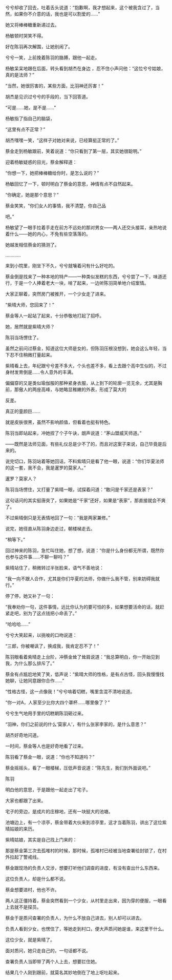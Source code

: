 兮兮却收了回去，吐着舌头说道：“抱歉啊，我才想起来，这个被我含过了，当然，如果你不介意的话，我也是可以割爱的……”

她又将棒棒糖重新递过去。

杨敏顿时哭笑不得。

好在陈羽再次解围，让她别闹了。

兮兮一笑，上前挽着陈羽的胳膊，跟他一起走。

杨敏呆呆地跟在后面，转头看到胡杰在身边 ，忍不住小声问他：“这位兮兮姑娘，真的是法师？”

“当然，她很厉害的，某些方面，比羽神还厉害！”

胡杰是见识过兮兮的手段的，当下回答道。

“可是……她，是不是……”

杨敏指了指自己的脑袋，

“这里有点不正常？”

胡杰嘿嘿一笑，“这样子对她对来说，已经算挺正常的了。”

蔡金走到杨敏跟前，笑着说道：“你只看到了第一层，其实她很聪明。”

迎着杨敏疑惑的目光，蔡金解释道：

“你想一下，她把棒棒糖给你时，是怎么说的？”

杨敏回忆了一下，顿时明白了蔡金的意思，神情有点不自然起来。

“你确定，她是那个意思？”

蔡金笑笑，“你们女人的事情，我不清楚，你自己品

吧。”

杨敏望了一眼手拉着手走在前方不远处的那对男女——两人还交头接耳，亲热地说着什么——她的内心，不免有些空落落的。

她越发相信蔡金的猜测了。

…………

来到小院里，刚坐下不久，兮兮就嚷着问有什么好吃的。

蔡金倒是找来了一种本地的特产——一种类似发糕的东西，兮兮尝了一下，味道还行，于是一个人捧着老大一块，啃了起来，一边听陈羽简单地介绍案情。

大家正聊着，突然房门被推开，一个少女走了进来。

“紫晴大师，您回来了！”

蔡金等人一起站了起来，十分恭敬地打起了招呼。

她，居然就是紫晴大师？

陈羽当场愣住了。

虽然之前问过蔡金，知道这位大师是女的，但陈羽压根没想到，她会这么年轻，当下忍不住稍微打量起来。

紫晴看上去，年纪跟兮兮差不多大，个头也差不多，看上去跟个高中生似的，不过身材发育倒是……令人意外的丰满。

偏偏穿的又是类似瑜伽服的那种紧身衣服，从上到下的轮廓一览无余，尤其是胸前，那傲人的两座高峰，与她略显稚嫩的外表，形成了莫大的

反差。

真正的童颜巨……

就是皮肤很黑，虽然不影响颜值，但看着也挺有特色。

陈羽当即站起来，冲她捏了个子午诀，朗声说道：“茅山盟威天师道。”

——既然是法师见面，有些礼仪总是少不了的，而且对这案子来说，自己毕竟是后来的。

说完切口，陈羽站着等她回话，不料紫晴只是看了他一眼，说道：“你们华夏法师的这一套，我不会，我是暹罗的莫家人。”

暹罗？莫家人？

陈羽当场愣住，又打量了紫晴一眼，试探着问道：“敢问是千家还是表家？”

这句话问的其实挺唐突了，如果她是“千家”还好，如果是“表家”，那直接就会不爽了。

不过紫晴倒只是无表情地回了一句：“我是两家兼修。”

说完，她径直从陈羽身边走过，朝楼梯走去。

“稍等下。”

回过神来的陈羽，急忙叫住她，想了想，说道：“你是什么身份都无所谓，既然你也参与这件事……不聊一聊吗？”

紫晴站住了，稍微转过半张脸来，语气不善地说：

“我一向不跟人合作，尤其是你们华夏的法师，你做什么我不管，别来妨碍我就行。”

停了停，她又补了一句：

“我奉劝你一句，这件事情，远比你认为的要可怕的多，如果想要活命的话，就赶紧走吧，别为了这点钱把小命丢了。”

“哈哈哈……”

兮兮大笑起来，以挑唆的口吻说道：

“三郎，你被嘲讽了，换成我，我肯定忍不了！”

陈羽眼看着紫晴走上台阶，冲蔡金耸了耸肩说道：“我总算明白，你一开始见到我，为什么那么排斥了。”

蔡金有点尴尬地笑了笑，低声说：“紫晴大师的性格，是有点古怪，回头我慢慢找她聊，让她同意跟你合作……”

“性格古怪，这一点像我！”兮兮啃着切糕，嘴里含混不清地说道。

“你一对A，人家至少比你大四个罩杯……哪里像了？”

兮兮生气地用手里的切糕朝陈羽砸过来。

“羽神，你们之前说的什么‘莫家人’，有什么张家李家的，是什么意思？”

胡杰好奇地问道。

一时间，蔡金等人也是好奇地看了过来。

陈羽看了蔡金一眼，说道：“你也不知道吗？”

蔡金摇摇头，看了一眼楼梯，压低声音说道：“陈先生，我们到外面说吧。”

陈羽

明白他的意思，于是跟他一起走出了宅子。

大家也都跟了出来。

宅子的旁边，是成片的庄稼地，还有一块挺大的池塘。

池塘边上，有一个凉亭，蔡金带着大伙来到凉亭里，这才当着陈羽，讲出了这位紫晴姑娘的来历。

紫晴姑娘，其实是自己找上门来的：

那是蔡金第三次去孤堆村的时候，那时候，孤堆村已经被当地查署给封锁了，在村外拉起了警戒线。

蔡金跟现场的负责人交涉，想要打听他们调查的进度，有没有查出什么东西来。

这位负责人，却是什么都不说。

蔡金想要进村，他也不许。

两人这正僵持着，蔡金突然看到一个少女，从村里走出来，因为穿的便服，一眼看上去就不是探员。

蔡金于是质问查署的负责人，为什么不放自己进去，别人却可以进去。

负责人看到少女，也愣住了，等她走到村口，便大声质问她是谁，来这里干什么。

这位少女，就是紫晴了。

面对质问，她只走自己的，一句话都不说。

查署负责人当即带了两个人上去，想要拦住她。

结果几个人刚到跟前，就莫名其妙地倒在了地上呕吐起来。
